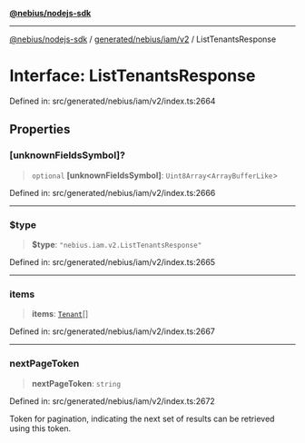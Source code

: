 [**@nebius/nodejs-sdk**](../../../../../README.md)

***

[@nebius/nodejs-sdk](../../../../../README.md) / [generated/nebius/iam/v2](../README.md) / ListTenantsResponse

# Interface: ListTenantsResponse

Defined in: src/generated/nebius/iam/v2/index.ts:2664

## Properties

### \[unknownFieldsSymbol\]?

> `optional` **\[unknownFieldsSymbol\]**: `Uint8Array`\<`ArrayBufferLike`\>

Defined in: src/generated/nebius/iam/v2/index.ts:2666

***

### $type

> **$type**: `"nebius.iam.v2.ListTenantsResponse"`

Defined in: src/generated/nebius/iam/v2/index.ts:2665

***

### items

> **items**: [`Tenant`](Tenant.md)[]

Defined in: src/generated/nebius/iam/v2/index.ts:2667

***

### nextPageToken

> **nextPageToken**: `string`

Defined in: src/generated/nebius/iam/v2/index.ts:2672

Token for pagination, indicating the next set of results can be retrieved using this token.
